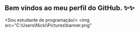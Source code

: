 ## Bem vindos ao meu perfil do GitHub. ✨✨

<Sou estudante de programação/>
<img src="C:\Users\Nicki\Pictures\banner.png"<img/>

